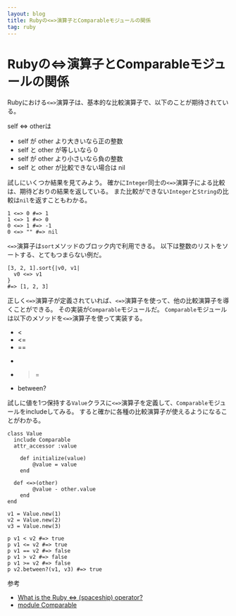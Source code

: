```yaml
---
layout: blog
title: Rubyの<=>演算子とComparableモジュールの関係
tag: ruby
---
```


# Rubyの<=>演算子とComparableモジュールの関係

Rubyにおける`<=>`演算子は、基本的な比較演算子で、以下のことが期待されている。

self <=> otherは

- self が other より大きいなら正の整数
- self と other が等しいなら 0
- self が other より小さいなら負の整数
- self と other が比較できない場合は nil

試しにいくつか結果を見てみよう。
確かに`Integer`同士の`<=>`演算子による比較は、期待どおりの結果を返している。
また比較ができない`Integer`と`String`の比較は`nil`を返すこともわかる。

~~~~
1 <=> 0 #=> 1
1 <=> 1 #=> 0
0 <=> 1 #=> -1
0 <=> "" #=> nil
~~~~

`<=>`演算子は`sort`メソッドのブロック内で利用できる。
以下は整数のリストをソートする、とてもつまらない例だ。

~~~~
[3, 2, 1].sort{|v0, v1|
  v0 <=> v1
}
#=> [1, 2, 3]
~~~~

正しく`<=>`演算子が定義されていれば、`<=>`演算子を使って、他の比較演算子を導くことができる。
その実装が`Comparable`モジュールだ。
`Comparable`モジュールは以下のメソッドを`<=>`演算子を使って実装する。

- <
- <=
- ==
- >
- >=
- between? 

試しに値を1つ保持する`Value`クラスに`<=>`演算子を定義して、`Comparable`モジュールをincludeしてみる。
すると確かに各種の比較演算子が使えるようになることがわかる。

~~~~
class Value
  include Comparable
  attr_accessor :value

	def initialize(value)
		@value = value
	end

  def <=>(other)
		@value - other.value
	end
end

v1 = Value.new(1)
v2 = Value.new(2)
v3 = Value.new(3)

p v1 < v2 #=> true
p v1 <= v2 #=> true
p v1 == v2 #=> false
p v1 > v2 #=> false
p v1 >= v2 #=> false
p v2.between?(v1, v3) #=> true
~~~~

参考
- [What is the Ruby <=> (spaceship) operator?](http://stackoverflow.com/questions/827649/what-is-the-ruby-spaceship-operator)
- [module Comparable](http://docs.ruby-lang.org/ja/1.8.7/class/Comparable.html)
